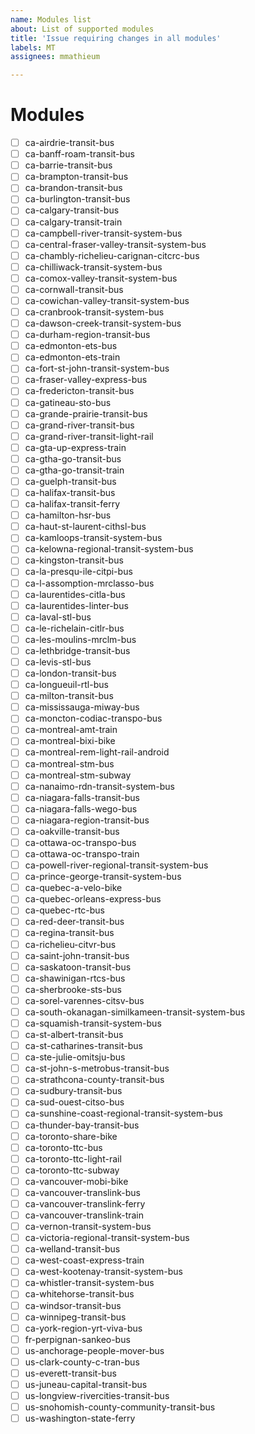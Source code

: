 ```yaml
---
name: Modules list
about: List of supported modules
title: 'Issue requiring changes in all modules'
labels: MT
assignees: mmathieum

---
```


# Modules
- [ ] ca-airdrie-transit-bus
- [ ] ca-banff-roam-transit-bus
- [ ] ca-barrie-transit-bus
- [ ] ca-brampton-transit-bus
- [ ] ca-brandon-transit-bus
- [ ] ca-burlington-transit-bus
- [ ] ca-calgary-transit-bus
- [ ] ca-calgary-transit-train
- [ ] ca-campbell-river-transit-system-bus
- [ ] ca-central-fraser-valley-transit-system-bus
- [ ] ca-chambly-richelieu-carignan-citcrc-bus
- [ ] ca-chilliwack-transit-system-bus
- [ ] ca-comox-valley-transit-system-bus
- [ ] ca-cornwall-transit-bus
- [ ] ca-cowichan-valley-transit-system-bus
- [ ] ca-cranbrook-transit-system-bus
- [ ] ca-dawson-creek-transit-system-bus
- [ ] ca-durham-region-transit-bus
- [ ] ca-edmonton-ets-bus
- [ ] ca-edmonton-ets-train
- [ ] ca-fort-st-john-transit-system-bus
- [ ] ca-fraser-valley-express-bus
- [ ] ca-fredericton-transit-bus
- [ ] ca-gatineau-sto-bus
- [ ] ca-grande-prairie-transit-bus
- [ ] ca-grand-river-transit-bus
- [ ] ca-grand-river-transit-light-rail
- [ ] ca-gta-up-express-train
- [ ] ca-gtha-go-transit-bus
- [ ] ca-gtha-go-transit-train
- [ ] ca-guelph-transit-bus
- [ ] ca-halifax-transit-bus
- [ ] ca-halifax-transit-ferry
- [ ] ca-hamilton-hsr-bus
- [ ] ca-haut-st-laurent-cithsl-bus
- [ ] ca-kamloops-transit-system-bus
- [ ] ca-kelowna-regional-transit-system-bus
- [ ] ca-kingston-transit-bus
- [ ] ca-la-presqu-ile-citpi-bus
- [ ] ca-l-assomption-mrclasso-bus
- [ ] ca-laurentides-citla-bus
- [ ] ca-laurentides-linter-bus
- [ ] ca-laval-stl-bus
- [ ] ca-le-richelain-citlr-bus
- [ ] ca-les-moulins-mrclm-bus
- [ ] ca-lethbridge-transit-bus
- [ ] ca-levis-stl-bus
- [ ] ca-london-transit-bus
- [ ] ca-longueuil-rtl-bus
- [ ] ca-milton-transit-bus
- [ ] ca-mississauga-miway-bus
- [ ] ca-moncton-codiac-transpo-bus
- [ ] ca-montreal-amt-train
- [ ] ca-montreal-bixi-bike
- [ ] ca-montreal-rem-light-rail-android
- [ ] ca-montreal-stm-bus
- [ ] ca-montreal-stm-subway
- [ ] ca-nanaimo-rdn-transit-system-bus
- [ ] ca-niagara-falls-transit-bus
- [ ] ca-niagara-falls-wego-bus
- [ ] ca-niagara-region-transit-bus
- [ ] ca-oakville-transit-bus
- [ ] ca-ottawa-oc-transpo-bus
- [ ] ca-ottawa-oc-transpo-train
- [ ] ca-powell-river-regional-transit-system-bus
- [ ] ca-prince-george-transit-system-bus
- [ ] ca-quebec-a-velo-bike
- [ ] ca-quebec-orleans-express-bus
- [ ] ca-quebec-rtc-bus
- [ ] ca-red-deer-transit-bus
- [ ] ca-regina-transit-bus
- [ ] ca-richelieu-citvr-bus
- [ ] ca-saint-john-transit-bus
- [ ] ca-saskatoon-transit-bus
- [ ] ca-shawinigan-rtcs-bus
- [ ] ca-sherbrooke-sts-bus
- [ ] ca-sorel-varennes-citsv-bus
- [ ] ca-south-okanagan-similkameen-transit-system-bus
- [ ] ca-squamish-transit-system-bus
- [ ] ca-st-albert-transit-bus
- [ ] ca-st-catharines-transit-bus
- [ ] ca-ste-julie-omitsju-bus
- [ ] ca-st-john-s-metrobus-transit-bus
- [ ] ca-strathcona-county-transit-bus
- [ ] ca-sudbury-transit-bus
- [ ] ca-sud-ouest-citso-bus
- [ ] ca-sunshine-coast-regional-transit-system-bus
- [ ] ca-thunder-bay-transit-bus
- [ ] ca-toronto-share-bike
- [ ] ca-toronto-ttc-bus
- [ ] ca-toronto-ttc-light-rail
- [ ] ca-toronto-ttc-subway
- [ ] ca-vancouver-mobi-bike
- [ ] ca-vancouver-translink-bus
- [ ] ca-vancouver-translink-ferry
- [ ] ca-vancouver-translink-train
- [ ] ca-vernon-transit-system-bus
- [ ] ca-victoria-regional-transit-system-bus
- [ ] ca-welland-transit-bus
- [ ] ca-west-coast-express-train
- [ ] ca-west-kootenay-transit-system-bus
- [ ] ca-whistler-transit-system-bus
- [ ] ca-whitehorse-transit-bus
- [ ] ca-windsor-transit-bus
- [ ] ca-winnipeg-transit-bus
- [ ] ca-york-region-yrt-viva-bus
- [ ] fr-perpignan-sankeo-bus
- [ ] us-anchorage-people-mover-bus
- [ ] us-clark-county-c-tran-bus
- [ ] us-everett-transit-bus
- [ ] us-juneau-capital-transit-bus
- [ ] us-longview-rivercities-transit-bus
- [ ] us-snohomish-county-community-transit-bus
- [ ] us-washington-state-ferry
